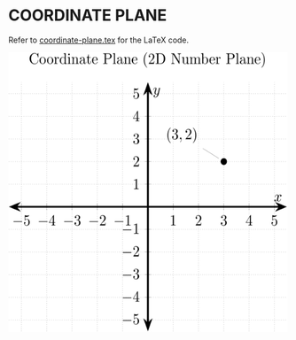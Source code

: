 # COORDINATE PLANE

Refer to
[coordinate-plane.tex](coordinate-plane.tex)
for the LaTeX code.

<p align="center">
    <img src="coordinate-plane.svg"
    align="middle"
</p>
